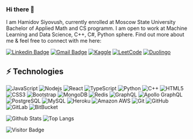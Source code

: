 ### Hi there 👋

I am Hamidov Siyovush, currently enrolled at Moscow State University Bachelor of Applied Math and CS programm. I am open to work at Machine Learning and Data Science, C++, C#, Python sphere. Find out more about me & feel free to connect with me here:



[![Linkedin Badge](https://img.shields.io/badge/-LinkedIn-blue?style=flat-square&logo=Linkedin&logoColor=white&link=https://www.linkedin.com/in/hamidov-siyovush-70a20b1a6/)](https://www.linkedin.com/in/hamidov-siyovush-70a20b1a6/)
[![Gmail Badge](https://img.shields.io/badge/-Gmail-c14438?style=flat-square&logo=Gmail&logoColor=white&link=mailto:siyovushchik14@gmail.com)](mailto:siyovushchik14@gmail.com)
[![Kaggle](https://img.shields.io/badge/Kaggle-035a7d?style=flat-square&logo=kaggle&logoColor=white&link=https://www.kaggle.com/hamidovsiyovush)](https://www.kaggle.com/hamidovsiyovush)
[![LeetCode](https://img.shields.io/badge/LeetCode-000000?style=flat-square&logo=LeetCode&logoColor=#d16c06&link=https://leetcode.com/siyovushchik1414/)](https://leetcode.com/siyovushchik1414/)
[![Duolingo](https://img.shields.io/badge/Duolingo-%234DC730.svg?style=flat-square&logo=Duolingo&logoColor=white&link=https://certs.duolingo.com/d222d312854553e4ac972a74e8a85f52)](https://certs.duolingo.com/d222d312854553e4ac972a74e8a85f52)


## ⚡ Technologies

![JavaScript](https://img.shields.io/badge/-JavaScript-black?style=flat-square&logo=javascript)
![Nodejs](https://img.shields.io/badge/-Nodejs-black?style=flat-square&logo=Node.js)
![React](https://img.shields.io/badge/-React-black?style=flat-square&logo=react)
![TypeScript](https://img.shields.io/badge/-TypeScript-007ACC?style=flat-square&logo=typescript)
![Python](https://img.shields.io/badge/-Python-black?style=flat-square&logo=Python)
![C++](https://img.shields.io/badge/-C++-00599C?style=flat-square&logo=c)
![HTML5](https://img.shields.io/badge/-HTML5-E34F26?style=flat-square&logo=html5&logoColor=white)
![CSS3](https://img.shields.io/badge/-CSS3-1572B6?style=flat-square&logo=css3)
![Bootstrap](https://img.shields.io/badge/-Bootstrap-563D7C?style=flat-square&logo=bootstrap)
![MongoDB](https://img.shields.io/badge/-MongoDB-black?style=flat-square&logo=mongodb)
![Redis](https://img.shields.io/badge/-Redis-black?style=flat-square&logo=Redis)
![GraphQL](https://img.shields.io/badge/-GraphQL-E10098?style=flat-square&logo=graphql)
![Apollo GraphQL](https://img.shields.io/badge/-Apollo%20GraphQL-311C87?style=flat-square&logo=apollo-graphql)
![PostgreSQL](https://img.shields.io/badge/-PostgreSQL-336791?style=flat-square&logo=postgresql)
![MySQL](https://img.shields.io/badge/-MySQL-black?style=flat-square&logo=mysql)
![Heroku](https://img.shields.io/badge/-Heroku-430098?style=flat-square&logo=heroku)
![Amazon AWS](https://img.shields.io/badge/Amazon%20AWS-232F3E?style=flat-square&logo=amazon-aws)
![Git](https://img.shields.io/badge/-Git-black?style=flat-square&logo=git)
![GitHub](https://img.shields.io/badge/-GitHub-181717?style=flat-square&logo=github)
![GitLab](https://img.shields.io/badge/-GitLab-FCA121?style=flat-square&logo=gitlab)
![BitBucket](https://img.shields.io/badge/-BitBucket-darkblue?style=flat-square&logo=bitbucket)

![Github Stats](https://github-readme-stats.vercel.app/api?username=ludehsar&count_private=true&show_icons=true&include_all_commits=true)
![Top Langs](https://github-readme-stats.vercel.app/api/top-langs/?username=ludehsar&hide=TeX&layout=compact)

![Visitor Badge](https://visitor-badge.laobi.icu/badge?page_id=ludehsar.ludehsar)
